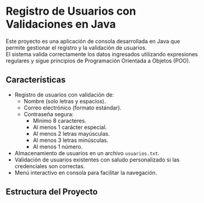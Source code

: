 # Registro de Usuarios con Validaciones en Java

Este proyecto es una aplicación de consola desarrollada en Java que permite gestionar el registro y la validación de usuarios.  
El sistema valida correctamente los datos ingresados utilizando expresiones regulares y sigue principios de Programación Orientada a Objetos (POO).

## Características

- Registro de usuarios con validación de:
  - Nombre (solo letras y espacios).
  - Correo electrónico (formato estándar).
  - Contraseña segura:
    - Mínimo 8 caracteres.
    - Al menos 1 carácter especial.
    - Al menos 2 letras mayúsculas.
    - Al menos 3 letras minúsculas.
    - Al menos 1 número.
- Almacenamiento de usuarios en un archivo `usuarios.txt`.
- Validación de usuarios existentes con saludo personalizado si las credenciales son correctas.
- Menú interactivo en consola para facilitar la navegación.

## Estructura del Proyecto

